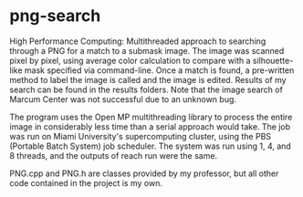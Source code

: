 # png-search
High Performance Computing: Multithreaded approach to searching through a PNG for a match to a submask image. The image was scanned pixel by pixel, using average color calculation to compare with a silhouette-like mask specified via command-line. Once a match is found, a pre-written method to label the image is called and the image is edited. Results of my search can be found in the results folders. Note that the image search of Marcum Center was not successful due to an unknown bug.

The program uses the Open MP multithreading library to process the entire image in considerably less time than a serial approach would take. The job was run on Miami University's supercomputing cluster, using the PBS (Portable Batch System) job scheduler. The system was run using 1, 4, and 8 threads, and the outputs of reach run were the same. 

PNG.cpp and PNG.h are classes provided by my professor, but all other code contained in the project is my own.

